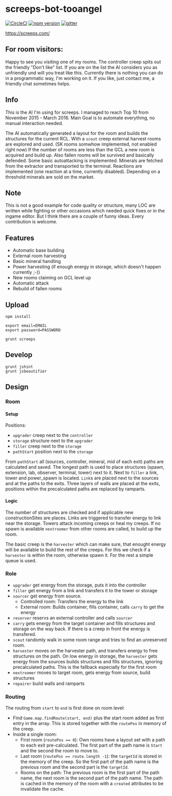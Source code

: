 # screeps-bot-tooangel

[![CircleCI](https://circleci.com/gh/TooAngel/screeps.svg?style=svg)](https://circleci.com/gh/TooAngel/screeps)
[![npm version](https://badge.fury.io/js/screeps-bot-tooangel.svg)](https://badge.fury.io/js/screeps-bot-tooangel)
[![gitter](https://badges.gitter.im/gitterHQ/gitter.png)](https://gitter.im/screeps-bot-tooangel/Lobby)

https://screeps.com/

## For room visitors:

Happy to see you visiting one of my rooms. The controller creep spits out the
friendly "Don't like" list. If you are on the list the AI considers you as
unfriendly und will you treat like this.
Currently there is nothing you can do in a programmatic way, I'm working on it.
If you like, just contact me, a friendly chat sometimes helps. 

## Info

This is the AI I'm using for screeps. I managed to reach Top 10
from November 2015 - March 2016. Main Goal is to automate everything, no
manual interaction needed.

The AI automatically generated a layout for the room and builds the structures
for the current RCL. With a `scout` creep external harvest rooms are explored
and used. (SK rooms somwhow implemented, not enabled right now)
If the number of rooms are less than the GCL a new room
is acquired and build up. Also fallen rooms will be survived and basically
defended.
Some basic autoattacking is implemented. Minerals
are fetched from the extractor and transported to the terminal. Reactions
are implemented (one reaction at a time, currently disabled). Depending on
a threshold minerals are sold on the market.

## Note

This is not a good example for code quality or structure, many LOC are written
while fighting or other occasions which needed quick fixes or in the ingame
editor. But I think there are a couple of funny ideas. Every contribution is
welcome. 


## Features

 - Automatic base building 
 - External room harvesting 
 - Basic mineral handling 
 - Power harvesting (if enough energy in storage, which doesn't happen currently ;-)) 
 - New rooms claiming on GCL level up 
 - Automatic attack 
 - Rebuild of fallen rooms 


## Upload

    npm install

    export email=EMAIL
    export password=PASSWORD

    grunt screeps

## Develop

    grunt jshint
    grunt jsbeautifier

## Design
 
### Room

#### Setup

Positions:
 - `upgrader` creep next to the `controller`
 - `storage` structure next to the `upgrader`
 - `filler` creep next to the `storage`
 - `pathStart` position next to the `storage`

 
From `pathStart` all (sources, controller, mineral, mid of each exit) paths
are calculated and saved. The longest path is used to place structures (spawn,
extension, lab, observer, terminal, tower) next to it. Next to `filler` a link,
tower and power_spawn is located. `Link`s are placed next to the sources and at
the paths to the exits. Three layers of walls are placed at the exits, positions
within the precalculated paths are replaced by ramparts.

#### Logic

The number of structures are checked and if applicable new constructionSites
are places. Links are triggered to transfer energy to link near the storage.
Towers attack incoming creeps or heal my creeps. If no spawn is available
`nextroomer` from other rooms are called, to build up the room.

The basic creep is the `harvester` which can make sure, that enought energy
will be available to build the rest of the creeps. For this we check if
a `harvester` is within the room, otherwise spawn it. For the rest a simple
queue is used.

 
### Role

 - `upgrader` get energy from the storage, puts it into the controller
 - `filler` get energy from a link and transfers it to the tower or storage
 - `sourcer` get energy from source.
   - Controlled room: Transfers the energy to the link
   - External room: Builds container, fills container, calls `carry` to get
   the energy
 - `reserver` reservs an external controller and calls `sourcer`
 - `carry` gets energy from the target container and fills structures and
 storage on the way back. If there is a creep in front the energy is transfered.
 - `scout` randomly walk in some room range and tries to find an unreserved room.
 - `harvester` moves on the harvester path, and transfers energy to free structures
   on the path. On low energy in storage, the `harvester` gets energy from the sources
   builds structures and fills structures, ignoring precalculated paths. This
   is the fallback especially for the first room
 - `nextroomer` moves to target room, gets energy from source, build structures
 - `repairer` build walls and ramparts


### Routing

The routing from `start` to `end` is first done on room level:

 - Find `Game.map.findRoute(start, end)` plus the start room added as first
   entry in the array. This is stored together with the `routePos` in memory
   of the creep.
 - Inside a single room:
   - First room (`routePos == 0`): Own rooms have a layout set with a path to
     each exit pre-calculated. The first part of the path name is `Start` and
     the second the room to move to.
   - Last room (`routePos == route.length -1`): the `targetId` is stored in the
     memory of the creep. So the first part of the path name is the previous
     room and the second part is the `targetId`.
   - Rooms on the path: The previous room is the first part of the path name,
     the next room is the second part of the path name.
   The path is cached in the memory of the room with a `created` attributes
   to be invalidate the cache.
 